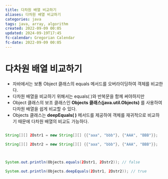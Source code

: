 ```yaml
---
title: 다차원 배열 비교하기
aliases: 다차원 배열 비교하기
categories: java
tags: java, array, algorithm
created: 2022-09-09 00:05
updated: 2024-09-19T17:45
fc-calendar: Gregorian Calendar
fc-date: 2022-09-09 00:05
---
```


# 다차원 배열 비교하기

- 자바에서는 보통 Object 클래스의 equals 메서드를 오버라이딩하여 객체를 비교한다.
- 다차원 배열을 비교하기 위해서는 equals( )와 반복문을 함께 써야하지만
- Object 클래스의 보조 클래스인 **Objects 클래스(java.util.Objects)** 를 사용하여 다차원 배열을 쉽게 비교할 수 있다.
- Objects 클래스는 **deepEquals( )** 메서드를 제공하여 객체를 재귀적으로 비교하기 때문에 다차원 배열의 비교도 가능하다.

```java

String[][] 2Dstr1 = new String[][] {{"aaa", "bbb"}, {"AAA", "BBB"}};

String[][] 2Dstr2 = new String[][] {{"aaa", "bbb"}, {"AAA", "BBB"}};

  

System.out.println(Objects.equals(2Dstr1, 2Dstr2)); // false

System.out.println(Objects.deepEquals(2Dstr1, 2Dstr2)); // true

```
